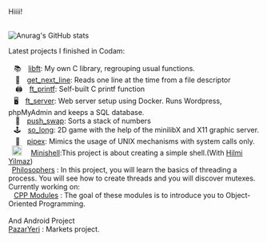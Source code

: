Hiiii!<br><br>

![Anurag's GitHub stats](https://github-readme-stats.vercel.app/api?username=ali-tevfik&theme=midnight-purple&show_icons=true)

  Latest projects I finished in Codam:<br><br>
  &ensp; 📚 [libft](https://github.com/ali-tevfik/Codam/tree/master/Libft): My own C library, regrouping usual functions.<br>
 📄 [get_next_line](https://github.com/ali-tevfik/Codam/tree/master/Get%20Next%20Line): Reads one line at the time from a file descriptor<br>
 🖨 [ft_printf](https://github.com/ali-tevfik/Codam/tree/master/ft_printf): Self-built C printf function<br>
  &ensp; 🖥 [ft_server](https://github.com/ali-tevfik/Codam/tree/master/ft_server2): Web server setup using Docker. Runs Wordpress, phpMyAdmin and keeps a SQL database.<br>
 🔢 [push_swap](https://github.com/ali-tevfik/Codam/tree/master/push_swap): Sorts a stack of numbers<br>
 &ensp; 🕹 [so_long](https://github.com/ali-tevfik/So_Long): 2D game with the help of the minilibX and X11 graphic server.<br>
 🍴 [pipex](https://github.com/ali-tevfik/Pipex): Mimics the usage of UNIX mechanisms with system calls only.<br>
 &ensp;<img src="https://user-images.githubusercontent.com/25388772/159701639-e3a5ccb6-4f10-4c11-b37b-5e5cea1c6333.png" width=20>&ensp;&ensp; [Minishell](https://github.com/ali-tevfik/minishell):This project is about creating a simple shell.(With [Hilmi Yilmaz](https://github.com/hilmi-yilmaz))
 &ensp;<br>&ensp;[Philosophers](https://github.com/ali-tevfik/philo) : In this project, you will learn the basics of threading a process.
You will see how to create threads and you will discover mutexes.
<br>
 Currently working on:<br>
 &ensp; [CPP Modules](https://github.com/ali-tevfik/cpp) : The goal of these modules is to introduce you to Object-Oriented Programming.
<br><br>
And Android Project<br> 
[PazarYeri](https://github.com/ali-tevfik/PazarYeri.git) : Markets project.
